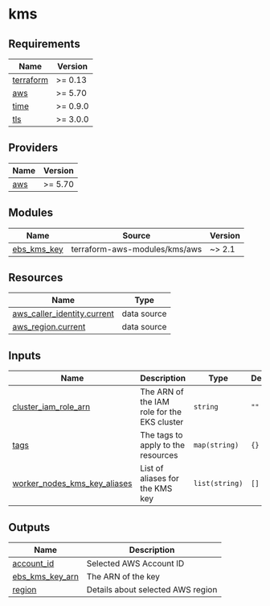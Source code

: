 # kms

<!-- BEGIN_TF_DOCS -->
## Requirements

| Name | Version |
|------|---------|
| <a name="requirement_terraform"></a> [terraform](#requirement\_terraform) | >= 0.13 |
| <a name="requirement_aws"></a> [aws](#requirement\_aws) | >= 5.70 |
| <a name="requirement_time"></a> [time](#requirement\_time) | >= 0.9.0 |
| <a name="requirement_tls"></a> [tls](#requirement\_tls) | >= 3.0.0 |

## Providers

| Name | Version |
|------|---------|
| <a name="provider_aws"></a> [aws](#provider\_aws) | >= 5.70 |

## Modules

| Name | Source | Version |
|------|--------|---------|
| <a name="module_ebs_kms_key"></a> [ebs\_kms\_key](#module\_ebs\_kms\_key) | terraform-aws-modules/kms/aws | ~> 2.1 |

## Resources

| Name | Type |
|------|------|
| [aws_caller_identity.current](https://registry.terraform.io/providers/hashicorp/aws/latest/docs/data-sources/caller_identity) | data source |
| [aws_region.current](https://registry.terraform.io/providers/hashicorp/aws/latest/docs/data-sources/region) | data source |

## Inputs

| Name | Description | Type | Default | Required |
|------|-------------|------|---------|:--------:|
| <a name="input_cluster_iam_role_arn"></a> [cluster\_iam\_role\_arn](#input\_cluster\_iam\_role\_arn) | The ARN of the IAM role for the EKS cluster | `string` | `""` | no |
| <a name="input_tags"></a> [tags](#input\_tags) | The tags to apply to the resources | `map(string)` | `{}` | no |
| <a name="input_worker_nodes_kms_key_aliases"></a> [worker\_nodes\_kms\_key\_aliases](#input\_worker\_nodes\_kms\_key\_aliases) | List of aliases for the KMS key | `list(string)` | `[]` | no |

## Outputs

| Name | Description |
|------|-------------|
| <a name="output_account_id"></a> [account\_id](#output\_account\_id) | Selected AWS Account ID |
| <a name="output_ebs_kms_key_arn"></a> [ebs\_kms\_key\_arn](#output\_ebs\_kms\_key\_arn) | The ARN of the key |
| <a name="output_region"></a> [region](#output\_region) | Details about selected AWS region |
<!-- END_TF_DOCS -->
